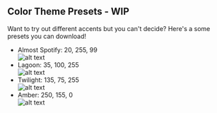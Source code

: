 ## Color Theme Presets - WIP
Want to try out different accents but you can't decide? Here's a some presets you can download!

- Almost Spotify: 20, 255, 99  
![alt text](https://i.imgur.com/ZXcSpWh.png)  
- Lagoon: 35, 100, 255  
![alt text](https://i.imgur.com/T4tLtc3.png)  
- Twilight: 135, 75, 255  
![alt text](https://i.imgur.com/wZXbb3q.png)  
- Amber: 250, 155, 0  
![alt text](https://i.imgur.com/Uantm9B.png)  
